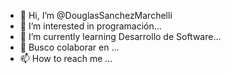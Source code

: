 - 👋 Hi, I’m @DouglasSanchezMarchelli
- 👀 I’m interested in programación...
- 🌱 I’m currently learning Desarrollo de Software...
- 💞️ Busco colaborar en ...
- 📫 How to reach me ...

<!---
DouglasSanchezMarchelli/DouglasSanchezMarchelli is a ✨ special ✨ repository because its `README.md` (this file) appears on your GitHub profile.
You can click the Preview link to take a look at your changes.
--->
